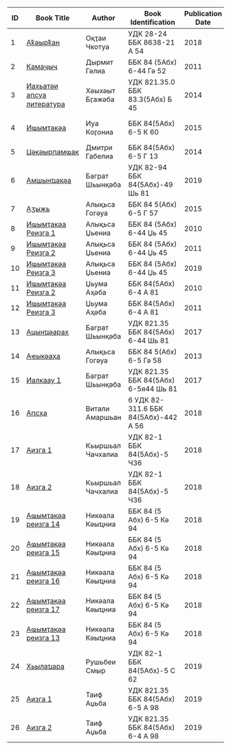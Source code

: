 |**ID**|**Book Title**|**Author**|**Book Identification**|**Publication Date**|**CC0**|**Comments**|
|-|-|-|-|-|-|-|
|1|[Аҟәырҟан](https://github.com/danielinux7/abkhazian-books/blob/main/1.pdf)|Оқҭаи Чкотуа|УДК 28-24 ББК 8638-21 А 54|2018|![][1]|By author(s)|
|2|[Камаҷыҷ](https://github.com/danielinux7/abkhazian-books/blob/main/2.pdf)|Дырмит Гәлиа|ББК 84 (5Абх) 6-44 Гә 52|2011|![][1]|Reprint 1940|
|3|[Иахьатәи аԥсуа литература](https://github.com/danielinux7/abkhazian-books/blob/main/3.pdf)|Хәыхәыт Бӷажәба|УДК 821.35.0 ББК 83.3(5Абх) Б 45|2014|![][1]|Reprint 1933|
|4|[Иҩымҭақәа](https://github.com/danielinux7/abkhazian-books/blob/main/4.pdf)|Иуа Коӷониа|ББК 84(5Абх) 6-5 К 60|2015|![][1]|Reprint (1904-1928)|
|5|[Цәқәырԥамҩак](https://github.com/danielinux7/abkhazian-books/blob/main/5.pdf)|Дмитри Габелиа|ББК 84(5Абх) 6-5 Г 13|2014|![][1]||
|6|[Амшынҵақәа](https://github.com/danielinux7/abkhazian-books/blob/main/6.pdf)|Баграт Шьынқәба|УДК 82-94 ББК 84(5Абх)-49 Шь 81|2019|![][1]|By author(s)|
|7|[Аӡыжь](https://github.com/danielinux7/abkhazian-books/blob/main/7.pdf)|Алықьса Гогәуа|ББК 84 5(Абх) 6-5 Г 57|2015|![][1]|By author(s)|
|8|[Иҩымҭақәа Реизга 1](https://github.com/danielinux7/abkhazian-books/blob/main/8.pdf)|Алықьса Џьениа|ББК 84 (5Абх) 6-44 Џь 45|2010|![][1]|By author(s)|
|9|[Иҩымҭақәа Реизга 2](https://github.com/danielinux7/abkhazian-books/blob/main/9.pdf)|Алықьса Џьениа|ББК 84 (5Абх) 6-44 Џь 45|2011|![][1]|By author(s)|
|10|[Иҩымҭақәа Реизга 3](https://github.com/danielinux7/abkhazian-books/blob/main/10.pdf)|Алықьса Џьениа|ББК 84 (5Абх) 6-44 Џь 45|2019|![][1]|By author(s)|
|11|[Иҩымҭақәа Реизга 2](https://github.com/danielinux7/abkhazian-books/blob/main/11.pdf)|Џьума Аҳәба|ББК 84(5Абх) 6-4 А 81|2010|![][1]|By author(s)|
|12|[Иҩымҭақәа Реизга 3](https://github.com/danielinux7/abkhazian-books/blob/main/12.pdf)|Џьума Аҳәба|ББК 84(5Абх) 6-4 А 81|2011|![][1]|By author(s)|
|13|[Ацынҵәарах](https://github.com/danielinux7/abkhazian-books/blob/main/13.pdf)|Баграт Шьынқәба|УДК 821.35 ББК 84(5Абх) 6-44 Шь 81|2017|![][1]|By author(s)|
|14|[Аҽыкәаҳа](https://github.com/danielinux7/abkhazian-books/blob/main/14.pdf)|Алықьса Гогәуа|ББК 84 5(Абх) 6-5 Гә 58|2013|![][1]|By author(s)|
|15|[Иалкаау 1](https://github.com/danielinux7/abkhazian-books/blob/main/15.pdf)|Баграт Шьынқәба|УДК 821.35 ББК 84(5Абх) 6-5я44 Шь 81|2017|![][1]|By author(s)|
|16|[Аԥсҳа](https://github.com/danielinux7/abkhazian-books/blob/main/16.pdf)|Витали Амаршьан|6 УДК 82-311.6 ББК 84(5Абх)-442 А 56|2018|![][1]|By author(s)|
|17|[Аизга 1](https://github.com/danielinux7/abkhazian-books/blob/main/17.pdf)|Кьыршьал Чачхалиа|УДК 82-1 ББК 84(5Абх)-5 Ч36|2018|![][1]|By author(s)|
|18|[Аизга 2](https://github.com/danielinux7/abkhazian-books/blob/main/18.pdf)|Кьыршьал Чачхалиа|УДК 82-1 ББК 84(5Абх)-5 Ч36|2018|![][1]|By author(s)|
|19|[Аҩымҭақәа реизга 14](https://github.com/danielinux7/abkhazian-books/blob/main/19.pdf)|Никәала Кәыҵниа|ББК 84 (5 Абх) 6-5 Кә 94|2018|![][1]|By author(s)|
|20|[Аҩымҭақәа реизга 15](https://github.com/danielinux7/abkhazian-books/blob/main/20.pdf)|Никәала Кәыҵниа|ББК 84 (5 Абх) 6-5 Кә 94|2018|![][1]|By author(s)|
|21|[Аҩымҭақәа реизга 16](https://github.com/danielinux7/abkhazian-books/blob/main/21.pdf)|Никәала Кәыҵниа|ББК 84 (5 Абх) 6-5 Кә 94|2018|![][1]|By author(s)|
|22|[Аҩымҭақәа реизга 17](https://github.com/danielinux7/abkhazian-books/blob/main/22.pdf)|Никәала Кәыҵниа|ББК 84 (5 Абх) 6-5 Кә 94|2018|![][1]|By author(s)|
|23|[Аҩымҭақәа реизга 13](https://github.com/danielinux7/abkhazian-books/blob/main/23.pdf)|Никәала Кәыҵниа|ББК 84 (5 Абх) 6-5 Кә 94|2018|![][1]|By author(s)|
|24|[Хьылаҵара](https://github.com/danielinux7/abkhazian-books/blob/main/24.pdf)|Рушьбеи Смыр|УДК 82-1 ББК 84(5Абх)-5 С 62|2019|![][1]|By author(s)|
|25|[Аизга 1](https://github.com/danielinux7/abkhazian-books/blob/main/25.pdf)|Таиф Аџьба|УДК 821.35 ББК 84(5Абх) 6-5 А 98|2019|![][1]|By author(s)|
|26|[Аизга 2](https://github.com/danielinux7/abkhazian-books/blob/main/26.pdf)|Таиф Аџьба|УДК 821.35 ББК 84(5Абх) 6-4 А 98|2019|![][1]|By author(s)|

[1]: https://img.shields.io/static/v1?label=&message=Yes&color=green
[2]: https://img.shields.io/static/v1?label=&message=No&color=red

